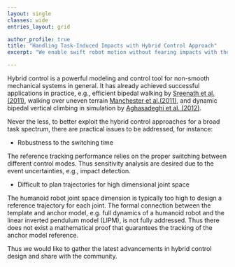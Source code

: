 ```yaml
---
layout: single 
classes: wide
entries_layout: grid

author_profile: true 
title: "Handling Task-Induced Impacts with Hybrid Control Approach"
excerpt: "We enable swift robot motion without fearing impacts with the environment. For instance in a box manipulation task, the robot does not need to stop or use close-to-zero velocity to establish contacts <br/><img src='/images/box-grabbing-crop.png'>"

---
```


Hybrid control is a powerful modeling and control tool for non-smooth mechanical systems in general. It has already achieved successful applications in practice, e.g., efficient bipedal walking by [Sreenath et al. (2011)](http://ece.umich.edu/faculty/grizzle/papers/MABEL_CompliantHZDWalking2010.pdf), walking over uneven terrain [Manchester et al.(2011)](https://dspace.mit.edu/bitstream/handle/1721.1/62544/Tedrake_Stable%20dynamic.pdf?sequence=1&isAllowed=y), and dynamic bipedal vertical climbing in simulation by [Aghasadeghi et al. (2012)](https://ieeexplore.ieee.org/abstract/document/6225259/).


Never the less, to better exploit the hybrid control approaches for a broad task spectrum, there are practical issues to be addressed, for instance:

  * Robustness to the switching time

The reference tracking performance relies on the proper switching between different control modes. Thus sensitivity analysis are desired due to the event uncertainties, e.g., impact detection.

  * Difficult to plan trajectories for high dimensional joint space

The humanoid robot joint space dimension is typically too high to design a reference trajectory for each joint. The formal connection between the template and anchor model, e.g. full dynamics of a humanoid robot and the linear inverted pendulum model (LIPM), is not fully addressed. Thus there does not exist a mathematical proof that guarantees the tracking of the anchor model reference. 


Thus we would like to gather the latest advancements in hybrid control design and share with the community.

